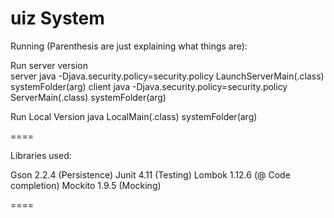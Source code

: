 uiz System
====

Running (Parenthesis are just explaining what things are):

Run server version  
server
java -Djava.security.policy=security.policy LaunchServerMain(.class) systemFolder(arg)
client
java -Djava.security.policy=security.policy ServerMain(.class) systemFolder(arg)

Run Local Version
java LocalMain(.class) systemFolder(arg)

====

Libraries used:

Gson 2.2.4    (Persistence)
Junit 4.11    (Testing)
Lombok 1.12.6 (@ Code completion)
Mockito 1.9.5 (Mocking)


====

